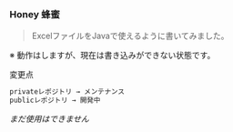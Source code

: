 ### Honey 蜂蜜

> ExcelファイルをJavaで使えるように書いてみました。

※ 動作はしますが、現在は書き込みができない状態です。

変更点
```markdown
privateレポジトリ → メンテナンス
publicレポジトリ → 開発中
```

*まだ使用はできません*